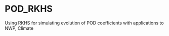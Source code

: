 # POD_RKHS
Using RKHS for simulating evolution of POD coefficients with applications to NWP, Climate
